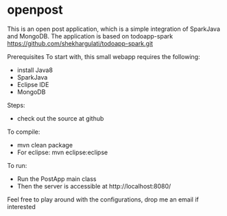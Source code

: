 # openpost

This is an open post application, which is a simple integration of SparkJava and MongoDB.
The application is based on todoapp-spark https://github.com/shekhargulati/todoapp-spark.git

Prerequisites
To start with, this small webapp requires the following:
- install Java8
- SparkJava
- Eclipse IDE
- MongoDB

Steps:
- check out the source at github

To compile:
- mvn clean package
- For eclipse: mvn eclipse:eclipse

To run:
- Run the PostApp main class
- Then the server is accessible at http://localhost:8080/

Feel free to play around with the configurations, drop me an email if interested


